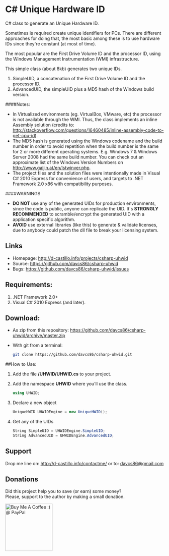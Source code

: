 C# Unique Hardware ID
============

C# class to generate an Unique Hardware ID.

Sometimes is required create unique identifiers for PCs. There are different approaches for doing that, the most basic among these is to use hardware IDs since they're constant (at most of time).

The most popular are the First Drive Volume ID and the processor ID, using the Windows Management Instrumentation (WMI) infrastructure.

This simple class (about 8kb) generates two unique IDs.

1. SimpleUID, a concatenation of the First Drive Volume ID and the processor ID.
2. AdvancedUID, the simpleUID plus a MD5 hash of the Windows build version.

####Notes:

* In Virtualized environments (eg. VirtualBox, VMware, etc) the processor is not available through the WMI. Thus, the class implements an inline Assembly solution (credits to: <http://stackoverflow.com/questions/16460485/inline-assembly-code-to-get-cpu-id>).
* The MD5 hash is generated using the Windows codename and the build number in order to avoid repetition when the build number is the same for 2 or more different operating systems. E.g. Windows 7 & Windows Server 2008 had the same build number. You can check out an approximate list of the Windows Version Numbers on <http://www.gaijin.at/en/lstwinver.php>.
* The project files and the solution files were intentionally made in Visual C# 2010 Express for convenience of users, and targets to .NET Framework 2.0 x86 with compatibility purposes.

####WARNINGS

* **DO NOT** use any of the generated UIDs for production environments, since the code is public, anyone can replicate the UID. It's **STRONGLY RECOMMENDED** to scramble/encrypt the generated UID with a application specific algorithm.
* **AVOID** use external libraries (like this) to generate & validate licenses, due to anybody could patch the dll file to break your licensing system.

## Links

* Homepage: <http://d-castillo.info/projects/csharp-uhwid>
* Source: <https://github.com/davcs86/csharp-uhwid>
* Bugs:   <https://github.com/davcs86/csharp-uhwid/issues>

## Requirements:

1. .NET Framework 2.0+
2. Visual C# 2010 Express (and later).

## Download:

* As zip from this repository: <https://github.com/davcs86/csharp-uhwid/archive/master.zip>

* With git from a terminal:

    ```sh
    git clone https://github.com/davcs86/csharp-uhwid.git
    ```

##How to Use:

1. Add the file **/UHWID/UHWID.cs** to your project.

2. Add the namespace **UHWID** where you'll use the class.

    ```c#
    using UHWID;
    ```

3. Declare a new object 

    ```c#
    UniqueHWID UHWIDEngine = new UniqueHWID();
    ```

4. Get any of the UIDs

    ```c#
    String SimpleUID = UHWIDEngine.SimpleUID;
    String AdvancedUID = UHWIDEngine.AdvancedUID;
    ```

## Support

Drop me line on: <http://d-castillo.info/contactme/> or to: davcs86@gmail.com

## Donations

Did this project help you to save (or earn) some money?<br>
Please, support to the author by making a small donation.

<a href='https://www.paypal.com/cgi-bin/webscr?cmd=_s-xclick&hosted_button_id=2PK29ZFPUZ5WL' target='_blank'><img width="150" style='border:0px;width:150px' src='http://ko-fi.com/img/button-4.png' border='0' alt='Buy Me A Coffee :) @ PayPal' /></a>
